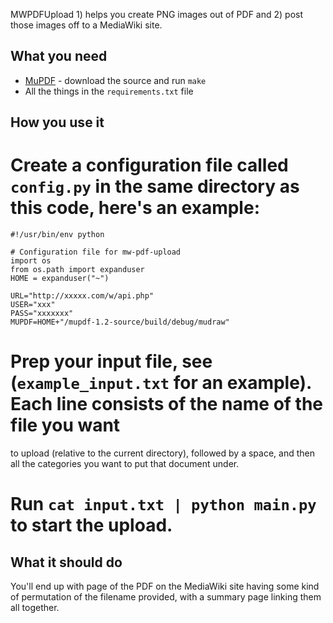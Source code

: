 MWPDFUpload 1) helps you create PNG images out of PDF and 2) post those images off to a MediaWiki site.

What you need
-------------
* [MuPDF](http://www.mupdf.com/) - download the source and run `make`
* All the things in the `requirements.txt` file

How you use it
--------------
# Create a configuration file called `config.py` in the same directory as this code, here's an example:
    #!/usr/bin/env python
    
    # Configuration file for mw-pdf-upload
    import os
    from os.path import expanduser
    HOME = expanduser("~")
    
    URL="http://xxxxx.com/w/api.php"
    USER="xxx"
    PASS="xxxxxxx"
    MUPDF=HOME+"/mupdf-1.2-source/build/debug/mudraw"

# Prep your input file, see (`example_input.txt` for an example). Each line consists of the name of the file you want 
  to upload (relative to the current directory), followed by a space, and then all the categories you want to put that
  document under. 
# Run `cat input.txt | python main.py` to start the upload. 

What it should do
-----------------
You'll end up with page of the PDF on the MediaWiki site having some kind of permutation of the filename provided, with a summary page linking them all together. 
